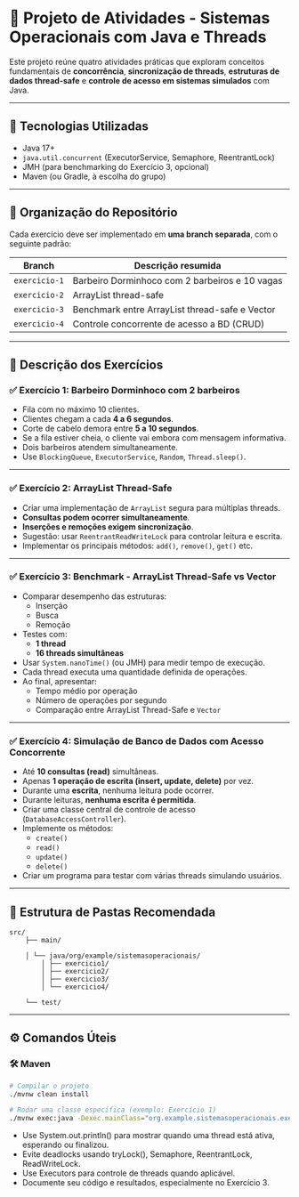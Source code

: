 # 🧵 Projeto de Atividades - Sistemas Operacionais com Java e Threads

Este projeto reúne quatro atividades práticas que exploram conceitos fundamentais de **concorrência**, **sincronização de threads**, **estruturas de dados thread-safe** e **controle de acesso em sistemas simulados** com Java.

---

## 🚀 Tecnologias Utilizadas

- Java 17+
- `java.util.concurrent` (ExecutorService, Semaphore, ReentrantLock)
- JMH (para benchmarking do Exercício 3, opcional)
- Maven (ou Gradle, à escolha do grupo)

---

## 🔀 Organização do Repositório

Cada exercício deve ser implementado em **uma branch separada**, com o seguinte padrão:

| Branch        | Descrição resumida                             |
|---------------|------------------------------------------------|
| `exercicio-1` | Barbeiro Dorminhoco com 2 barbeiros e 10 vagas |
| `exercicio-2` | ArrayList thread-safe                          |
| `exercicio-3` | Benchmark entre ArrayList thread-safe e Vector |
| `exercicio-4` | Controle concorrente de acesso a BD (CRUD)     |

---

## 🧠 Descrição dos Exercícios

### ✅ Exercício 1: Barbeiro Dorminhoco com 2 barbeiros

- Fila com no máximo 10 clientes.
- Clientes chegam a cada **4 a 6 segundos**.
- Corte de cabelo demora entre **5 a 10 segundos**.
- Se a fila estiver cheia, o cliente vai embora com mensagem informativa.
- Dois barbeiros atendem simultaneamente.
- Use `BlockingQueue`, `ExecutorService`, `Random`, `Thread.sleep()`.

---

### ✅ Exercício 2: ArrayList Thread-Safe

- Criar uma implementação de `ArrayList` segura para múltiplas threads.
- **Consultas podem ocorrer simultaneamente**.
- **Inserções e remoções exigem sincronização**.
- Sugestão: usar `ReentrantReadWriteLock` para controlar leitura e escrita.
- Implementar os principais métodos: `add()`, `remove()`, `get()` etc.

---

### ✅ Exercício 3: Benchmark - ArrayList Thread-Safe vs Vector

- Comparar desempenho das estruturas:
    - Inserção
    - Busca
    - Remoção
- Testes com:
    - **1 thread**
    - **16 threads simultâneas**
- Usar `System.nanoTime()` (ou JMH) para medir tempo de execução.
- Cada thread executa uma quantidade definida de operações.
- Ao final, apresentar:
    - Tempo médio por operação
    - Número de operações por segundo
    - Comparação entre ArrayList Thread-Safe e `Vector`

---

### ✅ Exercício 4: Simulação de Banco de Dados com Acesso Concorrente

- Até **10 consultas (read)** simultâneas.
- Apenas **1 operação de escrita (insert, update, delete)** por vez.
- Durante uma **escrita**, nenhuma leitura pode ocorrer.
- Durante leituras, **nenhuma escrita é permitida**.
- Criar uma classe central de controle de acesso (`DatabaseAccessController`).
- Implemente os métodos:
    - `create()`
    - `read()`
    - `update()`
    - `delete()`
- Criar um programa para testar com várias threads simulando usuários.

---

## 📁 Estrutura de Pastas Recomendada

    src/
        ├── main/
    
        │ └── java/org/example/sistemasoperacionais/
            │ ├── exercicio1/
            │ ├── exercicio2/
            │ ├── exercicio3/
            │ └── exercicio4/
    
        └── test/

---

## ⚙️ Comandos Úteis

### 🛠️ Maven

```bash
# Compilar o projeto
./mvnw clean install

# Rodar uma classe específica (exemplo: Exercício 1)
./mvnw exec:java -Dexec.mainClass="org.example.sistemasoperacionais.exercicio1.Main"

```
* Use System.out.println() para mostrar quando uma thread está ativa, esperando ou finalizou.
* Evite deadlocks usando tryLock(), Semaphore, ReentrantLock, ReadWriteLock.
* Use Executors para controle de threads quando aplicável.
* Documente seu código e resultados, especialmente no Exercício 3.
